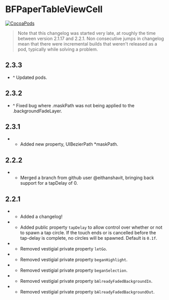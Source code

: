 BFPaperTableViewCell
====================
[![CocoaPods](https://img.shields.io/cocoapods/v/BFPaperTableViewCell.svg?style=flat)](https://github.com/bfeher/BFPaperTableViewCell)

> Note that this changelog was started very late, at roughly the time between version 2.1.17 and 2.2.1. Non consecutive jumps in changelog mean that there were incremental builds that weren't released as a pod, typically while solving a problem.



2.3.3
---------
+ ^ Updated pods.


2.3.2
---------
+ ^ Fixed bug where .maskPath was not being applied to the .backgroundFadeLayer.


2.3.1
---------
+ + Added new property, UIBezierPath *maskPath.


2.2.2
---------
+ + Merged a branch from github user @eithanshavit, bringing back support for a tapDelay of 0.


2.2.1
---------
+ + Added a changelog!
+ + Added public property `tapDelay` to allow control over whether or not to spawn a tap circle. If the touch ends or is cancelled before the tap-delay is complete, no circles will be spawned. Default is `0.1f`.
+ - Removed vestigial private property `letGo`.
+ - Removed vestigial private property `beganHighlight`.
+ - Removed vestigial private property `beganSelection`.
+ - Removed vestigial private property `bAlreadyFadedBackgroundIn`.
+ - Removed vestigial private property `bAlreadyFadedBackgroundOut`.